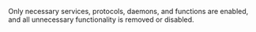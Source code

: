 Only necessary services, protocols, daemons, and functions are enabled, and all unnecessary functionality is removed or disabled.
